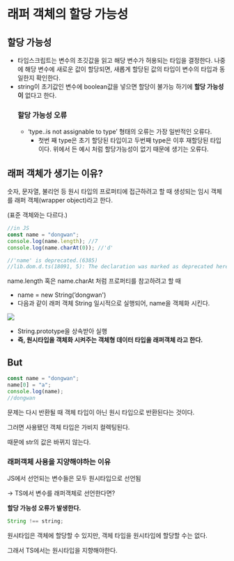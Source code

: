 # 래퍼 객체의 할당 가능성

## 할당 가능성

- 타입스크립트는 변수의 초깃값을 읽고 해당 변수가 허용되는 타입을 결정한다. 나중에 해당 변수에 새로운 값이 할당되면, 새롭게 할당된 값의 타입이 변수의 타입과 동일한지 확인한다.
- string이 초기값인 변수에 boolean값을 넣으면 할당이 불가능 하기에 **할당 가능성이** 없다고 한다.
  ### 할당 가능성 오류
  - ‘type..is not assignable to type’ 형태의 오류는 가장 일반적인 오류다.
    - 첫번 째 type은 초기 할당된 타입이고 두번째 type은 이후 재할당된 타입이다. 위에서 든 예시 처럼 할당가능성이 없기 때문에 생기는 오류다.

## 래퍼 객체가 생기는 이유?

숫자, 문자열, 불리언 등 원시 타입의 프로퍼티에 접근하려고 할 때 생성되는 임시 객체를 래퍼 객체(wrapper object)라고 한다.

(표준 객체와는 다르다.)

```jsx
//in JS
const name = "dongwan";
console.log(name.length); //7
console.log(name.charAt(0)); //'d'

//'name' is deprecated.(6385)
//lib.dom.d.ts(18091, 5): The declaration was marked as deprecated here.
```

name.length 혹은 name.charAt 처럼 프로퍼티를 참고하려고 할 때

- name = new String(’dongwan')
- 다음과 같이 래퍼 객체 String 일시적으로 실행되어, name을 객체화 시킨다.

<img src="/img/prototype.png">

- String.prototype을 상속받아 실행
- **즉, 원시타입을 객체화 시켜주는 객체형 데이터 타입을 래퍼객체 라고 한다.**

## But

```jsx
const name = "dongwan";
name[0] = "a";
console.log(name);
//dongwan
```

문제는 다시 반환될 때 객체 타입이 아닌 원시 타입으로 반환된다는 것이다.

그러면 사용됐던 객체 타입은 가비지 컬렉팅된다.

때문에 str의 값은 바뀌지 않는다.

### 래퍼객체 사용을 지양해야하는 이유

JS에서 선언되는 변수들은 모두 원시타입으로 선언됨

→ TS에서 변수를 래퍼객체로 선언한다면?

**할당 가능성 오류가 발생한다.**

```jsx
String !== string;
```

원시타입은 객체에 할당할 수 있지만, 객체 타입을 원시타입에 할당할 수는 없다.

그래서 TS에서는 원시타입을 지향해야한다.
